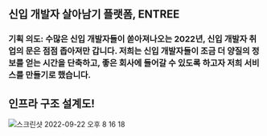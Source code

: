 ## 신입 개발자 살아남기 플랫폼, ENTREE
### 기획 의도: 수많은 신입 개발자들이 쏟아져나오는 2022년, 신입 개발자 취업의 문은 점점 좁아져만 갑니다. 저희는 신입 개발자들이 조금 더 양질의 정보를 얻는 시간을 단축하고, 좋은 회사에 들어갈 수 있도록 하고자 저희 서비스를 만들기로 했습니다.  


## 인프라 구조 설계도!

![스크린샷 2022-09-22 오후 8 16 18](https://user-images.githubusercontent.com/68934467/191732944-22105ee5-9ecb-4520-9e8e-ebb08b386687.png)
